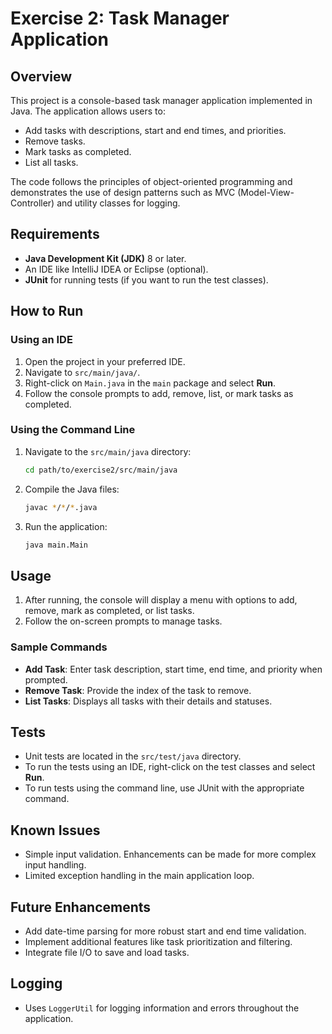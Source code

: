 # Exercise 2: Task Manager Application

## Overview
This project is a console-based task manager application implemented in Java. The application allows users to:
- Add tasks with descriptions, start and end times, and priorities.
- Remove tasks.
- Mark tasks as completed.
- List all tasks.

The code follows the principles of object-oriented programming and demonstrates the use of design patterns such as MVC (Model-View-Controller) and utility classes for logging.


## Requirements
- **Java Development Kit (JDK)** 8 or later.
- An IDE like IntelliJ IDEA or Eclipse (optional).
- **JUnit** for running tests (if you want to run the test classes).

## How to Run
### Using an IDE
1. Open the project in your preferred IDE.
2. Navigate to `src/main/java/`.
3. Right-click on `Main.java` in the `main` package and select **Run**.
4. Follow the console prompts to add, remove, list, or mark tasks as completed.

### Using the Command Line
1. Navigate to the `src/main/java` directory:
    ```bash
    cd path/to/exercise2/src/main/java
    ```
2. Compile the Java files:
    ```bash
    javac */*/*.java
    ```
3. Run the application:
    ```bash
    java main.Main
    ```

## Usage
1. After running, the console will display a menu with options to add, remove, mark as completed, or list tasks.
2. Follow the on-screen prompts to manage tasks.

### Sample Commands
- **Add Task**: Enter task description, start time, end time, and priority when prompted.
- **Remove Task**: Provide the index of the task to remove.
- **List Tasks**: Displays all tasks with their details and statuses.

## Tests
- Unit tests are located in the `src/test/java` directory.
- To run the tests using an IDE, right-click on the test classes and select **Run**.
- To run tests using the command line, use JUnit with the appropriate command.

## Known Issues
- Simple input validation. Enhancements can be made for more complex input handling.
- Limited exception handling in the main application loop.

## Future Enhancements
- Add date-time parsing for more robust start and end time validation.
- Implement additional features like task prioritization and filtering.
- Integrate file I/O to save and load tasks.

## Logging
- Uses `LoggerUtil` for logging information and errors throughout the application.


